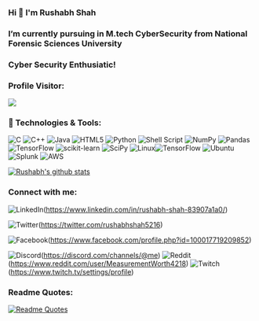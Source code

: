 <!-- welcome message  --> 
### Hi 👋 I'm Rushabh Shah

<h3>I’m currently pursuing in M.tech CyberSecurity from National Forensic Sciences University</h3>
 
<h3>Cyber Security Enthusiatic!</h3>  
<h3>Profile Visitor:</h3> 
<!-- retro visitor counter -->  
<!-- <p align="center">    -->
  <img src="https://profile-counter.glitch.me/Rushabh2609/count.svg" />  
<!-- </p>   -->

<h3>🔧 Technologies & Tools:</h3>

![C](https://img.shields.io/badge/c-%2300599C.svg?style=for-the-badge&logo=c&logoColor=white)
![C++](https://img.shields.io/badge/c++-%2300599C.svg?style=for-the-badge&logo=c%2B%2B&logoColor=white)
![Java](https://img.shields.io/badge/java-%23ED8B00.svg?style=for-the-badge&logo=java&logoColor=white)
![HTML5](https://img.shields.io/badge/html5-%23E34F26.svg?style=for-the-badge&logo=html5&logoColor=white)
![Python](https://img.shields.io/badge/python-3670A0?style=for-the-badge&logo=python&logoColor=ffdd54)
![Shell Script](https://img.shields.io/badge/shell_script-%23121011.svg?style=for-the-badge&logo=gnu-bash&logoColor=white)
![NumPy](https://img.shields.io/badge/numpy-%23013243.svg?style=for-the-badge&logo=numpy&logoColor=white)
![Pandas](https://img.shields.io/badge/pandas-%23150458.svg?style=for-the-badge&logo=pandas&logoColor=white)
![TensorFlow](https://img.shields.io/badge/TensorFlow-%23FF6F00.svg?style=for-the-badge&logo=TensorFlow&logoColor=white)
![scikit-learn](https://img.shields.io/badge/scikit--learn-%23F7931E.svg?style=for-the-badge&logo=scikit-learn&logoColor=white)
![SciPy](https://img.shields.io/badge/SciPy-%230C55A5.svg?style=for-the-badge&logo=scipy&logoColor=%white)
![Linux](https://img.shields.io/badge/Linux-FCC624?style=for-the-badge&logo=linux&logoColor=black)![TensorFlow](https://img.shields.io/badge/TensorFlow-%23FF6F00.svg?style=for-the-badge&logo=TensorFlow&logoColor=white)
![Ubuntu](https://img.shields.io/badge/Ubuntu-E95420?style=for-the-badge&logo=ubuntu&logoColor=white)
![Splunk](https://img.shields.io/badge/splunk-%23000000.svg?style=for-the-badge&logo=splunk&logoColor=white)
![AWS](https://img.shields.io/badge/AWS-%23FF9900.svg?style=for-the-badge&logo=amazon-aws&logoColor=white)




[![Rushabh's github stats](https://github-readme-stats.vercel.app/api?username=Rushabh2609&count_private=true&show_icons=true&theme=radical&hide_rank=false)](https://github.com/anuraghazra/github-readme-stats)

<!-- <b>⚡Rushabh's github stats </b>
<p>  
<!-- GitHub Stats -->
<!--<img height="180em" src="https://github-readme-stats.vercel.app/api?username=Rushabh2609&show_icons=true&hide_border=true&theme=tokyonight" />   -->

<!-- Most Used Languages   
<img height="180em" src="https://github-readme-stats.vercel.app/api/top-langs/?username=Rushabh2609&exclude_repo=KNN-Image-Classification&show_icons=true&hide_border=true&layout=compact&langs_count=8"/>  
</p>  -->

<!-- Connect with me -->  
<h3 align="left">Connect with me:</h3>  
<p align="left">

<!-- [![LinkedIn Badge](https://img.shields.io/badge/LinkedIn-Profile-informational?style=flat&logo=linkedin&logoColor=white&color=0D76A8)] -->
![LinkedIn](https://img.shields.io/badge/linkedin-%230077B5.svg?style=for-the-badge&logo=linkedin&logoColor=white)(https://www.linkedin.com/in/rushabh-shah-83907a1a0/)
<!-- [![Twitter Badge](https://img.shields.io/badge/Twitter-Profile-informational?style=flat&logo=twitter&logoColor=white&color=1CA2F1)] -->
![Twitter](https://img.shields.io/badge/Twitter-%231DA1F2.svg?style=for-the-badge&logo=Twitter&logoColor=white)(https://twitter.com/rushabhshah5216)
<!-- [![Facebbook Badge](https://img.shields.io/badge/Facebook-Profile-informational?style=flat&logo=Facebook&logoColor=white&color=0D76A8)] -->
![Facebook](https://img.shields.io/badge/Facebook-%231877F2.svg?style=for-the-badge&logo=Facebook&logoColor=white)(https://www.facebook.com/profile.php?id=100017719209852)
<!-- [![Discord Badge](https://img.shields.io/badge/Discord-Profile-informational?style=flat&logo=Discord&logoColor=white&color=0D76A8)] -->
![Discord](https://img.shields.io/badge/%3CDiscord%3E-%237289DA.svg?style=for-the-badge&logo=discord&logoColor=white)(https://discord.com/channels/@me)
![Reddit](https://img.shields.io/badge/Reddit-FF4500?style=for-the-badge&logo=reddit&logoColor=white)(https://www.reddit.com/user/MeasurementWorth4218)
![Twitch](https://img.shields.io/badge/Twitch-%239146FF.svg?style=for-the-badge&logo=Twitch&logoColor=white)(https://www.twitch.tv/settings/profile)

<!-- [![trophy](https://github-profile-trophy.vercel.app/?Rushabh2609=ryo-ma)](https://github.com/ryo-ma/github-profile-trophy) -->

<h3>Readme Quotes:</h3>

[![Readme Quotes](https://quotes-github-readme.vercel.app/api?type=Vertical&theme=dark)](https://github.com/piyushsuthar/github-readme-quotes)

<!-- <h3>Meme:</h3>
<img src='https://random-memer.herokuapp.com/' title="Meme" alt="Please refresh the page if the meme doesn't show up."> -->
<!-- - 👯 I’m looking to collaborate on ...
- 🤔 I’m looking for help with ...
- 💬 Ask me about ...
- 📫 How to reach me: ...
- 😄 Pronouns: ...
- ⚡ Fun fact: -->

<!-- Profile trophy
[![trophy](https://github-profile-trophy.vercel.app/?Rushabh2609=ryo-ma)](https://github.com/ryo-ma/github-profile-trophy) -->
